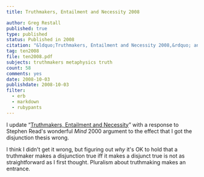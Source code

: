 ```yaml
---
title: Truthmakers, Entailment and Necessity 2008

author: Greg Restall
published: true
type: published
status: Published in 2008
citation: "&ldquo;Truthmakers, Entailment and Necessity 2008,&rdquo; an addendum to &ldquo;Truthmakers, Entailment and Necessity,&rdquo; pages 98--101 in <em>Truth and Truth-making</em>, edited by E. J. Lowe and A. Rami, Acumen, 2008."
tag: ten2008
file: ten2008.pdf
subjects: truthmakers metaphysics truth
count: 58
comments: yes
date: 2008-10-03
publishdate: 2008-10-03
filter:
  - erb
  - markdown
  - rubypants
---
```

<p>
I update &ldquo;<a href="http://consequently.org/writing/ten/">Truthmakers, Entailment and Necessity</a>&rdquo; with a response to Stephen Read's wonderful <em>Mind</em> 2000 argument to the effect that I got the disjunction thesis wrong.
</p>
<p>
I think I didn't get it wrong, but figuring out <em>why</em> it's OK to hold that a truthmaker makes a disjunction true iff it makes a disjunct true is not as straightforward as I first thought.  Pluralism about truthmaking makes an entrance.
</p>
